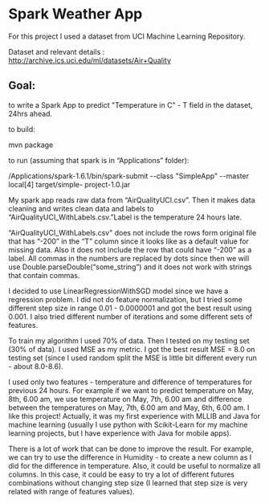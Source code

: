 # Spark Weather App 

For this project I used a dataset from UCI Machine Learning Repository. 

Dataset and relevant details : http://archive.ics.uci.edu/ml/datasets/Air+Quality

## Goal: 

to write a Spark App to predict "Temperature in C" - T field in the dataset, 24hrs ahead. 

to build:

mvn package

to run (assuming that spark is in “Applications” folder): 

/Applications/spark-1.6.1/bin/spark-submit --class "SimpleApp" --master local[4] target/simple- project-1.0.jar

My spark app reads raw data from “AirQualityUCI.csv”. Then it makes data cleaning and writes clean data and labels to “AirQualityUCI_WithLabels.csv.”Label is the temperature 24 hours late.

“AirQualityUCI_WithLabels.csv" does not include the rows form original file that has “-200” in the “T” column since it looks like as a default value for missing data. Also it does not include the row that could have “-200” as a label. All commas in the numbers are replaced by dots since then we will use Double.parseDouble(“some_string”) and it does not work with strings that contain commas.

I decided to use LinearRegressionWithSGD model since we have a regression problem. I did not do feature normalization, but I tried some different step size in range 0.01 - 0.0000001 and got the best result using 0.001. I also tried different number of iterations and some different sets of features.

To train my algorithm I used 70% of data. Then I tested on my testing set (30% of data). I used MSE as my metric.
I got the best result MSE = 8.0 on testing set (since I used random split the MSE is little bit different every run - about 8.0-8.6).

I used only two features - temperature and difference of temperatures for previous 24 hours. For example if we want to predict temperature on May, 8th, 6.00 am, we use temperature on May, 7th, 6.00 am and difference between the temperatures on May, 7th, 6.00 am and May, 6th, 6.00 am.
I like this project! Actually, it was my first experience with MLLIB and Java for machine learning (usually I use python with Scikit-Learn for my machine learning projects, but I have experience with Java for mobile apps). 

There is a lot of work that can be done to improve the result. For example, we can try to use the difference in Humidity - to create a new column as I did for the difference in temperature. 
Also, it could be useful to normalize all columns. In this case, it could be easy to try a lot of different futures combinations without changing step size (I learned that step size is very related with range of features values).
